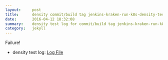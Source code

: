 ```yaml
---
layout:     post
title:      density commit/build tag jenkins-kraken-run-k8s-density-tests-38-3
date:       2016-04-12 18:32:08
summary:    density test log for commit/build tag jenkins-kraken-run-k8s-density-tests-38-3.
category:   jekyll
---
```


Failure!

- density test log: [Log File](http://s3-us-west-2.amazonaws.com/kraken-e2e-logs/density/jenkins-kraken-run-k8s-density-tests-38-3.log)
